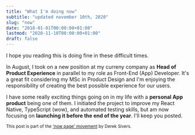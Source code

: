 ```yaml
---
title: "What I'm doing now"
subtitle: "updated november 10th, 2020"
slug: "now"
date: "2018-01-01T00:00:00+01:00"
lastmod: "2020-11-10T00:00:00+01:00"
draft: false
---
```


I hope you reading this is doing fine in these difficult times.

In August, I took on a new position at my curreny company as **Head of Product Experience** in parallel to my role as Front-End (App) Developer. It's a great fit considering my MSc in Product Design and I'm enjoying the responsibility of creating the best possible experience for our users.

I have some really exciting things going on in my life with a **personal App product** being one of them. I initiated the project to improve my React Native, TypeScript (wow), and automated testing skills, but am now focusing on **launching it before the end of the year**. I'll keep you posted.

<small>This post is part of the ['now page' movement](https://nownownow.com/about) by Derek Sivers.</small>
